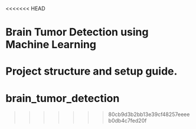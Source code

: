 <<<<<<< HEAD
# Brain Tumor Detection using Machine Learning

Project structure and setup guide.
=======
# brain_tumor_detection
>>>>>>> 80cb9d3b2bb13e39cf48257eeeeb0db4c7fed20f
